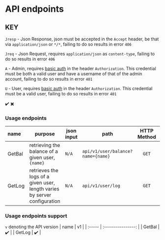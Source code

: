 # API endpoints

## KEY
`Jresp` - Json Response, json must be accepted in the `Accept` header, be that via `application/json` or `*/*`, failing to do so results in error `406`

`Jreq` - Json Request, requires `application/json` as `content-type`, failing to do so results in error `406`

`A` - Admin, requires [basic auth](https://en.wikipedia.org/wiki/Basic_access_authentication) in the header `Authorization`. This credential must be both a valid user and have a username of that of the admin account, failing to do so results in error `401`

`U` - User, requires [basic auth](https://en.wikipedia.org/wiki/Basic_access_authentication) in the header `Authorization`. This credential must be a valid user, failing to do so results in error `401`


:heavy_check_mark:
:heavy_multiplication_x:

### Usage endpoints
| name   | purpose                                                                   | json input | path                              | HTTP Method |  return type   |                  return value                  |       Jresp        |           Jreq           |            A             |            U             |
| :----- | ------------------------------------------------------------------------- | ---------- | --------------------------------- | :---------: | :------------: | :--------------------------------------------: | :----------------: | :----------------------: | :----------------------: | :----------------------: |
| GetBal | retrieving the balance of a given user, `{name}`                          | `N/A`      | `api/v1/user/balance?name={name}` |    `GET`    |     uint32     |               the user's balance               | :heavy_check_mark: | :heavy_multiplication_x: | :heavy_multiplication_x: | :heavy_multiplication_x: |
| GetLog | retrieves the logs of a given user, length varies by server configuration | `N/A`      | `api/v1/user/log`                 |    `GET`    | array of jsons | `{"to":string, "amount":uint32, "time":int64}` | :heavy_check_mark: | :heavy_multiplication_x: | :heavy_multiplication_x: | :heavy_multiplication_x: |

### Usage endpoints support
`v` denoting the API version
| name   |         v1         |
| :----- | :----------------: |
| GetBal | :heavy_check_mark: |
| GetLog | :heavy_check_mark: |